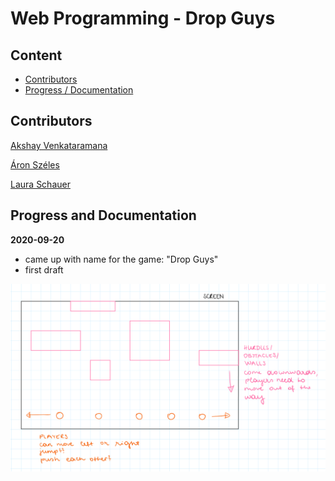 # Web Programming - Drop Guys

## Content

- [Contributors](#contributors)
- [Progress / Documentation](#progress-and-documentation)


## Contributors
[Akshay Venkataramana](https://github.com/Ya2001)

[Áron Széles](https://github.com/szelesaron)

[Laura Schauer](https://github.com/lascha212)


## Progress and Documentation

**2020-09-20**

- came up with name for the game: "Drop Guys"
- first draft

![first draft](./images/draft_1.png)
